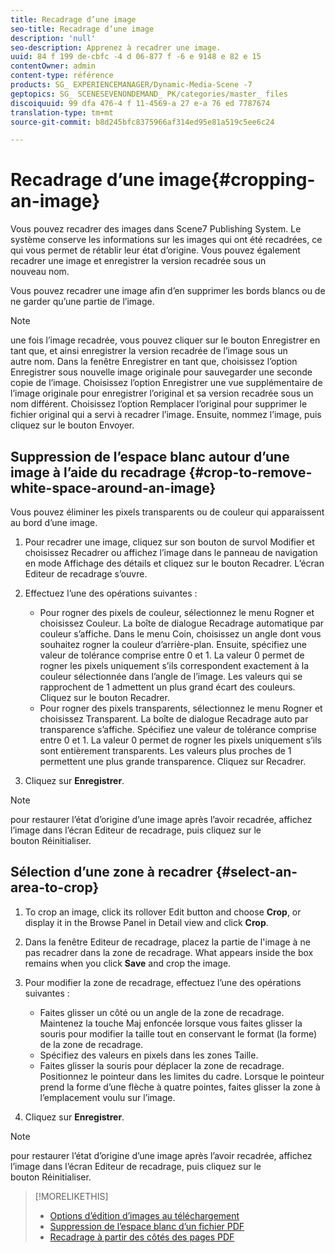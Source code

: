 ```yaml
---
title: Recadrage d’une image
seo-title: Recadrage d’une image
description: 'null'
seo-description: Apprenez à recadrer une image.
uuid: 84 f 199 de-cbfc -4 d 06-877 f -6 e 9148 e 82 e 15
contentOwner: admin
content-type: référence
products: SG_ EXPERIENCEMANAGER/Dynamic-Media-Scene -7
geptopics: SG_ SCENESEVENONDEMAND_ PK/categories/master_ files
discoiquuid: 99 dfa 476-4 f 11-4569-a 27 e-a 76 ed 7787674
translation-type: tm+mt
source-git-commit: b8d245bfc8375966af314ed95e81a519c5ee6c24

---
```



# Recadrage d’une image{#cropping-an-image}

Vous pouvez recadrer des images dans Scene7 Publishing System. Le système conserve les informations sur les images qui ont été recadrées, ce qui vous permet de rétablir leur état d’origine. Vous pouvez également recadrer une image et enregistrer la version recadrée sous un nouveau nom.

Vous pouvez recadrer une image afin d’en supprimer les bords blancs ou de ne garder qu’une partie de l’image.

>[!NOTE]
>
>une fois l’image recadrée, vous pouvez cliquer sur le bouton Enregistrer en tant que, et ainsi enregistrer la version recadrée de l’image sous un autre nom. Dans la fenêtre Enregistrer en tant que, choisissez l’option Enregistrer sous nouvelle image originale pour sauvegarder une seconde copie de l’image. Choisissez l’option Enregistrer une vue supplémentaire de l’image originale pour enregistrer l’original et sa version recadrée sous un nom différent. Choisissez l’option Remplacer l’original pour supprimer le fichier original qui a servi à recadrer l’image. Ensuite, nommez l’image, puis cliquez sur le bouton Envoyer.

## Suppression de l’espace blanc autour d’une image à l’aide du recadrage {#crop-to-remove-white-space-around-an-image}

Vous pouvez éliminer les pixels transparents ou de couleur qui apparaissent au bord d’une image.

1. Pour recadrer une image, cliquez sur son bouton de survol Modifier et choisissez Recadrer ou affichez l’image dans le panneau de navigation en mode Affichage des détails et cliquez sur le bouton Recadrer. L’écran Editeur de recadrage s’ouvre.
1. Effectuez l’une des opérations suivantes :

   * Pour rogner des pixels de couleur, sélectionnez le menu Rogner et choisissez Couleur. La boîte de dialogue Recadrage automatique par couleur s’affiche. Dans le menu Coin, choisissez un angle dont vous souhaitez rogner la couleur d’arrière-plan. Ensuite, spécifiez une valeur de tolérance comprise entre 0 et 1. La valeur 0 permet de rogner les pixels uniquement s’ils correspondent exactement à la couleur sélectionnée dans l’angle de l’image. Les valeurs qui se rapprochent de 1 admettent un plus grand écart des couleurs. Cliquez sur le bouton Recadrer.
   * Pour rogner des pixels transparents, sélectionnez le menu Rogner et choisissez Transparent. La boîte de dialogue Recadrage auto par transparence s’affiche. Spécifiez une valeur de tolérance comprise entre 0 et 1. La valeur 0 permet de rogner les pixels uniquement s’ils sont entièrement transparents. Les valeurs plus proches de 1 permettent une plus grande transparence. Cliquez sur Recadrer.

1. Cliquez sur **Enregistrer**.

>[!NOTE]
>
>pour restaurer l’état d’origine d’une image après l’avoir recadrée, affichez l’image dans l’écran Editeur de recadrage, puis cliquez sur le bouton Réinitialiser.

## Sélection d’une zone à recadrer {#select-an-area-to-crop}

1. To crop an image, click its rollover Edit button and choose **Crop**, or display it in the Browse Panel in Detail view and click **Crop**.

1. Dans la fenêtre Editeur de recadrage, placez la partie de l'image à ne pas recadrer dans la zone de recadrage. What appears inside the box remains when you click **Save** and crop the image.
1. Pour modifier la zone de recadrage, effectuez l’une des opérations suivantes :

   * Faites glisser un côté ou un angle de la zone de recadrage. Maintenez la touche Maj enfoncée lorsque vous faites glisser la souris pour modifier la taille tout en conservant le format (la forme) de la zone de recadrage.
   * Spécifiez des valeurs en pixels dans les zones Taille.
   * Faites glisser la souris pour déplacer la zone de recadrage. Positionnez le pointeur dans les limites du cadre. Lorsque le pointeur prend la forme d’une flèche à quatre pointes, faites glisser la zone à l’emplacement voulu sur l’image.

1. Cliquez sur **Enregistrer**.

>[!NOTE]
>
>pour restaurer l’état d’origine d’une image après l’avoir recadrée, affichez l’image dans l’écran Editeur de recadrage, puis cliquez sur le bouton Réinitialiser.

>[!MORELIKETHIS]
>
>* [Options d’édition d’images au téléchargement](image-editing-options-upload.md#image-editing-options-at-upload)
>* [Suppression de l’espace blanc d’un fichier PDF](pdfs.md#cropping_white_space_from_a_pdf_file)
>* [Recadrage à partir des côtés des pages PDF](pdfs.md#cropping_from_the_sides_of_pdf_pages)

